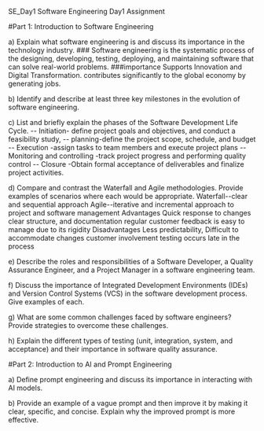 SE_Day1
Software Engineering Day1 Assignment

#Part 1: Introduction to Software Engineering

a) Explain what software engineering is and discuss its importance in the technology industry.
    ### Software engineering is the systematic process of the designing, developing, testing, deploying, and maintaining software 
     that can solve real-world problems.
                      ###importance 
     Supports Innovation and Digital Transformation.
     contributes significantly to the global economy by generating jobs. 
     

b) Identify and describe at least three key milestones in the evolution of software engineering.

c) List and briefly explain the phases of the Software Development Life Cycle.
     -- Initiation- define project goals and objectives, and  conduct a feasibility study,
     -- planning-define the project scope, schedule, and budget
     -- Execution -assign tasks to team members and execute project plans
     -- Monitoring and controlling -track project progress and performing quality control
     -- Closure -Obtain formal acceptance of deliverables and finalize project activities.

d) Compare and contrast the Waterfall and Agile methodologies. Provide examples of scenarios where each would be appropriate.
    Waterfall--clear and sequential approach
    Agile--iterative and incremental approach to project and software management
                                 Advantages 
        Quick response to changes                                      clear structure, and documentation
        regular customer feedback                                      is easy to manage due to its rigidity
                                 Disadvantages 
        Less predictability,                                             Difficult to accommodate changes
        customer involvement                                             testing occurs late in the process

e) Describe the roles and responsibilities of a Software Developer, a Quality Assurance Engineer, and a Project Manager in a software engineering team.

f) Discuss the importance of Integrated Development Environments (IDEs) and Version Control Systems (VCS) in the software development process. Give examples of each.

g) What are some common challenges faced by software engineers? Provide strategies to overcome these challenges.

h) Explain the different types of testing (unit, integration, system, and acceptance) and their importance in software quality assurance.

#Part 2: Introduction to AI and Prompt Engineering

a) Define prompt engineering and discuss its importance in interacting with AI models.

b) Provide an example of a vague prompt and then improve it by making it clear, specific, and concise. Explain why the improved prompt is more effective.
